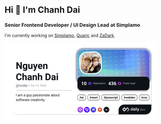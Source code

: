 # Hi 👋 I'm Chanh Dai

### Senior Frontend Developer / UI Design Lead at Simplamo

I'm currently working on [Simplamo](https://simplamo.com/?ref=IN-926722), [Quaric](https://quaric.com/?utm_source=github&utm_medium=readme) and [ZaDark](https://zadark.com/?utm_source=github&utm_medium=readme).

<!-- I am a guy passionate about software creativity. 
* 🌍 I'm based in Binh Thanh District, Ho Chi Minh City, Viet Nam
* 🚀 I'm currently working on [Simplamo](https://simplamo.com), [Quaric](https://quaric.com) and [ZaDark](https://zadark.quaric.com)
* 🧠 I'm learning [Go](https://go.dev) and [Rust](https://www.rust-lang.org)
* 🤝 I'm open to collaborating on interesting projects
My Website: [chanhdai.com](https://chanhdai.com/?utm_source=github&utm_medium=readme)  -->

<a href="https://app.daily.dev/ncdai"><img src="devcard.png" width="640" alt="Nguyen Chanh Dai's Dev Card"/></a>
